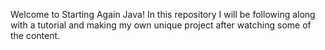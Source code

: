 Welcome to Starting Again Java!
In this repository I will be following along with a tutorial and making my own unique project after watching some of the content.
